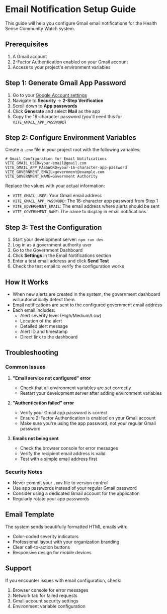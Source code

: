 # Email Notification Setup Guide

This guide will help you configure Gmail email notifications for the Health Sense Community Watch system.

## Prerequisites

1. A Gmail account
2. 2-Factor Authentication enabled on your Gmail account
3. Access to your project's environment variables

## Step 1: Generate Gmail App Password

1. Go to your [Google Account settings](https://myaccount.google.com/)
2. Navigate to **Security** → **2-Step Verification**
3. Scroll down to **App passwords**
4. Click **Generate** and select **Mail** as the app
5. Copy the 16-character password (you'll need this for `VITE_GMAIL_APP_PASSWORD`)

## Step 2: Configure Environment Variables

Create a `.env` file in your project root with the following variables:

```env
# Gmail Configuration for Email Notifications
VITE_GMAIL_USER=your-email@gmail.com
VITE_GMAIL_APP_PASSWORD=your-16-character-app-password
VITE_GOVERNMENT_EMAIL=government@example.com
VITE_GOVERNMENT_NAME=Government Authority
```

Replace the values with your actual information:

- `VITE_GMAIL_USER`: Your Gmail email address
- `VITE_GMAIL_APP_PASSWORD`: The 16-character app password from Step 1
- `VITE_GOVERNMENT_EMAIL`: The email address where alerts should be sent
- `VITE_GOVERNMENT_NAME`: The name to display in email notifications

## Step 3: Test the Configuration

1. Start your development server: `npm run dev`
2. Log in as a government authority user
3. Go to the Government Dashboard
4. Click **Settings** in the Email Notifications section
5. Enter a test email address and click **Send Test**
6. Check the test email to verify the configuration works

## How It Works

- When new alerts are created in the system, the government dashboard will automatically detect them
- Email notifications are sent to the configured government email address
- Each email includes:
  - Alert severity level (High/Medium/Low)
  - Location of the alert
  - Detailed alert message
  - Alert ID and timestamp
  - Direct link to the dashboard

## Troubleshooting

### Common Issues

1. **"Email service not configured" error**
   - Check that all environment variables are set correctly
   - Restart your development server after adding environment variables

2. **"Authentication failed" error**
   - Verify your Gmail app password is correct
   - Ensure 2-Factor Authentication is enabled on your Gmail account
   - Make sure you're using the app password, not your regular Gmail password

3. **Emails not being sent**
   - Check the browser console for error messages
   - Verify the recipient email address is valid
   - Test with a simple email address first

### Security Notes

- Never commit your `.env` file to version control
- Use app passwords instead of your regular Gmail password
- Consider using a dedicated Gmail account for the application
- Regularly rotate your app passwords

## Email Template

The system sends beautifully formatted HTML emails with:
- Color-coded severity indicators
- Professional layout with your organization branding
- Clear call-to-action buttons
- Responsive design for mobile devices

## Support

If you encounter issues with email configuration, check:
1. Browser console for error messages
2. Network tab for failed requests
3. Gmail account security settings
4. Environment variable configuration
